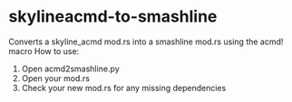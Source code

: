 # skylineacmd-to-smashline
Converts a skyline_acmd mod.rs into a smashline mod.rs using the acmd! macro
How to use:
1. Open acmd2smashline.py
2. Open your mod.rs
3. Check your new mod.rs for any missing dependencies
